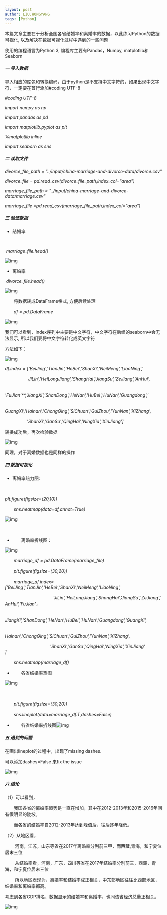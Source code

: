 ```yaml
---
layout: post
author: LIU,HONGYANG
tags: [Python]
---
```






本篇文章主要在于分析全国各省结婚率和离婚率的数据，以此练习Python的数据可视化, 以及解决在数据可视化过程中遇到的一些问题

使用的编程语言为Python 3,  编程库主要有Pandas，Numpy, matplotlib和Seaborn

 

##### 一 导入数据

 

导入相应的库包和转换编码，由于python是不支持中文字符的，如果出现中文字符，一定要在首行添加#coding UTF-8

 

*#coding UTF-8*

*import numpy as np*

*import pandas as pd*

*import matplotlib.pyplot as plt*

*%matplotlib inline*

*import seaborn as sns*

 

 

 

##### 二 读取文件

 

*divorce_file_path = "../input/china-marriage-and-divorce-data/divorce.csv"*

*divorce_file = pd.read_csv(divorce_file_path,index_col="area")*

*marriage_file_path = "../input/china-marriage-and-divorce-data/marriage.csv"*

*marriage_file =pd.read_csv(marriage_file_path,index_col="area")*

 

 

##### 三 验证数据

 

- 结婚率

​    

​    *marriage_file.head()*

![img](https://img2018.cnblogs.com/blog/1067977/201909/1067977-20190913105359030-730896773.png)

 

 

- 离婚率

  

​    *divorce_file.head()*

![img](https://img2018.cnblogs.com/blog/1067977/201909/1067977-20190913105459431-1786354172.png)

 

 

　　将数据转成DataFrame格式, 方便后续处理

 

　　*df = pd.DataFrame*

 

![img](https://img2018.cnblogs.com/blog/1067977/201909/1067977-20190913105614983-362415252.png)

 

 

 我们可以看到，index序列中主要是中文字符，中文字符在后续的seaborn中会无法显示, 所以我们要将中文字符转化成英文字符

 

 方法如下：

![img](https://img2018.cnblogs.com/blog/1067977/201909/1067977-20190913105745133-1910402704.png)

 

 

*df.index = ['BeiJing','TianJin','HeBei','ShanXi','NeiMeng','LiaoNing','*

　　　　　 *JiLin','HeiLongJiang','ShangHai','JiangSu','ZeJiang','AnHui',*

　　　　　 *'FuJian'**,'JiangXi','ShanDong','HeNan','HuBei','HuNan','Guangdong','*

　　　　　 *GuangXi','Hainan','ChongQing','SiChuan','GuiZhou','YunNan','XiZhang',*

　　　　　*'ShanXi','GanSu','QingHai','NingXia','XinJiang']*

 

 

 

转换成功后，再次检验数据

![img](https://img2018.cnblogs.com/blog/1067977/201909/1067977-20190913105833940-1065848212.png)

 

 

同理，对于离婚数据也是同样的操作

 

##### 四 数据可视化

 

 

- 离婚率热力图:

　　 

   *plt.figure(figsize=(20,10))*

　　*sns.heatmap(data=df,annot=True)*

 

![img](https://img2018.cnblogs.com/blog/1067977/201909/1067977-20190913105959731-359221610.png)

 

 　

 

- 　　离婚率折线图：

 

![img](https://img2018.cnblogs.com/blog/1067977/201909/1067977-20190913110119005-86491787.png)

 

 

　　*marriage_df = pd.DataFrame(marriage_file)*

　　*plt.figure(figsize=(30,20))*


　　*marriage_df.index=['BeiJing','TianJin','HeBei','ShanXi','NeiMeng','LiaoNing',*

　　　　　　　　　　　*'JiLin','HeiLongJiang','ShangHai','JiangSu','ZeJiang','AnHui','FuJian'，*

　　　　　　　　　　　*JiangXi','ShanDong','HeNan','HuBei','HuNan','Guangdong','GuangXi',*

　　　　　　　　　　　*Hainan','ChongQing','SiChuan','GuiZhou','YunNan','XiZhang',*

　　　　　　　　　　 *'ShanXi','GanSu','QingHai','NingXia','XinJiang'*
　　　　　　　　　　*]*

　　*sns.heatmap(marriage_df)*

 

 

- 　　各省结婚率热图

 

![img](https://img2018.cnblogs.com/blog/1067977/201909/1067977-20190913113028358-1894596291.png)

 

 

 　 

　　*plt.figure(figsize=(30,20))*


　　*sns.lineplot(data=marriage_df.T,dashes=False)*

 

- 　　各省结婚率折线图![img](https://img2018.cnblogs.com/blog/1067977/201909/1067977-20190913110347025-1438698775.png)

 

##### 五 遇到的问题

 

 

在画出lineplot的过程中，出现了missing dashes.

 

可以添加dashes=False 来fix the issue

 

![img](https://img2018.cnblogs.com/blog/1067977/201909/1067977-20190913111135225-847831344.png)

 

 

 

##### 六 结论

 

 

（1）可以看到，

　　我国各省的离婚率趋势是一直在增加，其中在2012-2013年和2015-2016年间有很明显的陡坡。

　　而各省的结婚率自2012-2013年达到峰值后，往后逐年降低。

 

 

（2）从地区看，

　　 河南，江苏，山东等省在2017年离婚率分列前三甲，而西藏,青海，和宁夏位居末三位

　　 从结婚率看，河南，广东，四川等省在2017年结婚率分别前三，西藏，青海，和宁夏位居末三位

　　 所以地区表现为，离婚率和结婚率成正相关，中东部地区往往比西部地区，结婚率和离婚率都高。

   考虑到各省GDP排名，数据显示的结婚率和离婚率，也同该省经济总量正相关。

 

![img](https://img2018.cnblogs.com/blog/1067977/201909/1067977-20190913112702976-781879896.png)

 